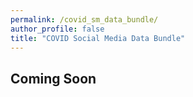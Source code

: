 ```yaml
---
permalink: /covid_sm_data_bundle/
author_profile: false
title: "COVID Social Media Data Bundle"
---
```


## Coming Soon
